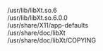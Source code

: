 /usr/lib/libXt.so.6  
/usr/lib/libXt.so.6.0.0  
/usr/share/X11/app-defaults  
/usr/share/doc/libXt  
/usr/share/doc/libXt/COPYING  
